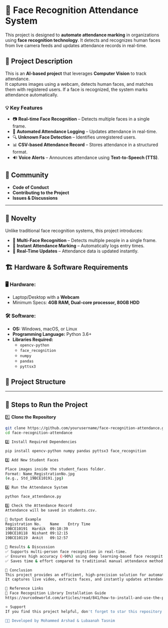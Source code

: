 # 🎯 Face Recognition Attendance System

This project is designed to **automate attendance marking** in organizations using **face recognition technology**. It detects and recognizes human faces from live camera feeds and updates attendance records in real-time.

## 📌 Project Description
This is an **AI-based project** that leverages **Computer Vision** to track attendance.  
It captures images using a webcam, detects human faces, and matches them with registered users. If a face is recognized, the system marks attendance automatically.

### 💡 Key Features
- 📷 **Real-time Face Recognition** – Detects multiple faces in a single frame.
- 📜 **Automated Attendance Logging** – Updates attendance in real-time.
- 🔍 **Unknown Face Detection** – Identifies unregistered users.
- 📊 **CSV-based Attendance Record** – Stores attendance in a structured format.
- 🔊 **Voice Alerts** – Announces attendance using **Text-to-Speech (TTS)**.

## 🤝 Community
- **Code of Conduct**
- **Contributing to the Project**
- **Issues & Discussions**

---

## 🚀 Novelty
Unlike traditional face recognition systems, this project introduces:
- 📌 **Multi-Face Recognition** – Detects multiple people in a single frame.
- 📌 **Instant Attendance Marking** – Automatically logs entry times.
- 📌 **Real-Time Updates** – Attendance data is updated instantly.

## 🏗️ Hardware & Software Requirements

### 🖥️ Hardware:
- Laptop/Desktop with a **Webcam**
- Minimum Specs: **4GB RAM, Dual-core processor, 80GB HDD**

### 🛠️ Software:
- **OS:** Windows, macOS, or Linux
- **Programming Language:** Python 3.6+
- **Libraries Required:**  
  - `opencv-python`
  - `face_recognition`
  - `numpy`
  - `pandas`
  - `pyttsx3`

## 📂 Project Structure


---

## 🔄 Steps to Run the Project

1️⃣ **Clone the Repository**  
```bash
git clone https://github.com/yourusername/face-recognition-attendance.git
cd face-recognition-attendance

2️⃣ Install Required Dependencies

pip install opencv-python numpy pandas pyttsx3 face_recognition

3️⃣ Add New Student Faces

Place images inside the student_faces folder.
Format: Name_RegistrationNo.jpg
(e.g., Std_19BCE10191.jpg)

4️⃣ Run the Attendance System

python face_attendance.py

5️⃣ Check the Attendance Record
Attendance will be saved in students.csv.

🎯 Output Example
Registration No.	Name	Entry Time
19BCE10191	Hardik	09:10:39
19BCE10118	Nishant	09:12:15
19BCE10119	Ankit	09:12:57

📌 Results & Discussion
✅ Supports multi-person face recognition in real-time.
✅ Ensures high accuracy (>90%) using deep learning-based face recognition.
✅ Saves time & effort compared to traditional manual attendance methods.

🎯 Conclusion
This project provides an efficient, high-precision solution for automated attendance tracking in classrooms, offices, and organizations.
It captures live video, extracts faces, and instantly updates attendance records, ensuring a seamless and error-free process.

🔗 Reference Links
📌 Face Recognition Library Installation Guide
https://ourcodeworld.com/articles/read/841/how-to-install-and-use-the-python-face-recognition-and-detection-library-in-ubuntu-16-04

⭐ Support
If you find this project helpful, don't forget to star this repository! 🌟

👨‍💻 Developed by Mohammed Arshad & Lubaanah Tasnim
